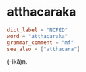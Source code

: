 # atthacaraka

``` toml
dict_label = "NCPED"
word = "atthacaraka"
grammar_comment = "mf"
see_also = ["atthacara"]
```

(\-ikā)n.

